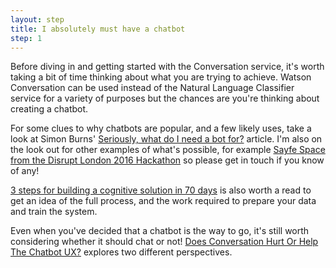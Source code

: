 ```yaml
---
layout: step
title: I absolutely must have a chatbot
step: 1
---
```


Before diving in and getting started with the Conversation service, it's
worth taking a bit of time thinking about what you are trying to achieve.
Watson Conversation can be used instead of the Natural Language Classifier
service for a variety of purposes but the chances are you're thinking about
creating a chatbot.

For some clues to why chatbots are popular, and a few likely uses, take a look
at Simon Burns' [Seriously, what do I need a bot for?](https://medium.com/@snrubnomis/seriously-what-do-i-need-a-bot-for-8b91a5ffac1a)
article. I'm also on the look out for other examples of what's possible,
for example [Sayfe Space from the Disrupt London 2016 Hackathon](https://techcrunch.com/2016/12/04/disrupt-london-2016-hackathon-winners/)
so please get in touch if you know of any!

[3 steps for building a cognitive solution in 70 days](https://developer.ibm.com/dwblog/2016/cognitive-solution-70-days-joe-kozhaya/)
is also worth a read to get an idea of the full process, and the work required
to prepare your data and train the system.

Even when you've decided that a chatbot is the way to go, it's still worth
considering whether it should chat or not!
[Does Conversation Hurt Or Help The Chatbot UX?](https://www.smashingmagazine.com/2016/11/does-conversation-hurt-or-help-the-chatbot-ux/)
explores two different perspectives.